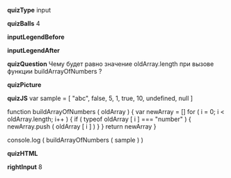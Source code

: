 ____quizType____
input

____quizBalls____
4

____inputLegendBefore____


____inputLegendAfter____


____quizQuestion____
Чему будет равно значение oldArray.length при вызове функции buildArrayOfNumbers ?

____quizPicture____


____quizJS____
var sample = [ "abc", false, 5, 1, true, 10, undefined, null ]

function buildArrayOfNumbers ( oldArray ) {
    var newArray = []
    for ( i = 0;   i < oldArray.length;   i++ ) {
        if ( typeof oldArray [ i ]  === "number" ) {
            newArray.push ( oldArray [ i ] )
        }
    }
    return newArray
}

console.log (
    buildArrayOfNumbers ( sample )
)


____quizHTML____


____rightInput____
8
